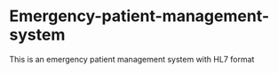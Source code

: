 # Emergency-patient-management-system
This is an emergency patient management system with HL7 format
